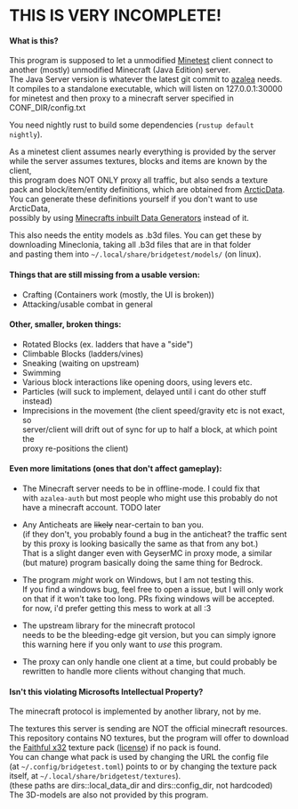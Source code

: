 # THIS IS VERY INCOMPLETE!

#### What is this?

This program is supposed to let a unmodified [Minetest](https://github.com/minetest/minetest) client connect to  
another (mostly) unmodified Minecraft (Java Edition) server.  
The Java Server version is whatever the latest git commit to [azalea](https://github.com/azalea-rs/azalea/commits/main/) needs.  
It compiles to a standalone executable, which will listen on 127.0.0.1:30000  
for minetest and then proxy to a minecraft server specified in CONF_DIR/config.txt  

You need nightly rust to build some dependencies (`rustup default nightly`).  

As a minetest client assumes nearly everything is provided by the server  
while the server assumes textures, blocks and items are known by the client,  
this program does NOT ONLY proxy all traffic, but also sends a texture  
pack and block/item/entity definitions, which are obtained from [ArcticData](https://github.com/Articdive/ArticData).  
You can generate these definitions yourself if you don't want to use ArcticData,  
possibly by using [Minecrafts inbuilt Data Generators](https://wiki.vg/Data_Generators) instead of it.

This also needs the entity models as .b3d files. You can get these by  
downloading Mineclonia, taking all .b3d files that are in that folder  
and pasting them into `~/.local/share/bridgetest/models/` (on linux).  

#### Things that are still missing from a usable version:

* Crafting (Containers work (mostly, the UI is broken))  
* Attacking/usable combat in general  

#### Other, smaller, broken things:

* Rotated Blocks (ex. ladders that have a "side")  
* Climbable Blocks (ladders/vines)  
* Sneaking (waiting on upstream)  
* Swimming  
* Various block interactions like opening doors, using levers etc.  
* Particles (will suck to implement, delayed until i cant do other stuff instead)  
* Imprecisions in the movement (the client speed/gravity etc is not exact, so  
  server/client will drift out of sync for up to half a block, at which point the  
  proxy re-positions the client)

#### Even more limitations (ones that don't affect gameplay):

* The Minecraft server needs to be in offline-mode. I could fix that  
  with `azalea-auth` but most people who might use this probably do not  
  have a minecraft account. TODO later  

* Any Anticheats are ~~likely~~ near-certain to ban you.  
  (if they don't, you probably found a bug in the anticheat? the traffic sent  
  by this proxy is looking basically the same as that from any bot.)  
  That is a slight danger even with GeyserMC in proxy mode, a similar  
  (but mature) program basically doing the same thing for Bedrock.  

* The program *might* work on Windows, but I am not testing this.  
  If you find a windows bug, feel free to open a issue, but I will only work  
  on that if it won't take too long. PRs fixing windows will be accepted.  
  for now, i'd prefer getting this mess to work at all :3  

* The upstream library for the minecraft protocol  
  needs to be the bleeding-edge git version, but you can simply ignore  
  this warning here if you only want to *use* this program.  

* The proxy can only handle one client at a time, but could probably be  
  rewritten to handle more clients without changing that much.  

#### Isn't this violating Microsofts Intellectual Property?

The minecraft protocol is implemented by another library, not by me.  

The textures this server is sending are NOT the official minecraft resources.  
This repository contains NO textures, but the program will offer to download  
the [Faithful x32](https://faithfulpack.net/) texture pack ([license](https://faithfulpack.net/license)) if no pack is found.  
You can change what pack is used by changing the URL the config file  
(at `~/.config/bridgetest.toml`) points to or by changing the texture pack  
itself, at `~/.local/share/bridgetest/textures`).  
(these paths are dirs::local_data_dir and dirs::config_dir, not hardcoded)  
The 3D-models are also not provided by this program.  
